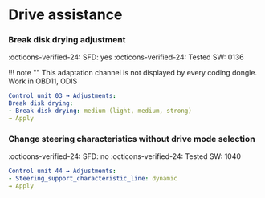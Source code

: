 # Drive assistance

### Break disk drying adjustment

:octicons-verified-24: SFD: yes :octicons-verified-24: Tested SW: 0136

!!! note ""
    This adaptation channel is not displayed by every coding dongle. Work in OBD11, ODIS
    
``` yaml 
Control unit 03 → Adjustments:
Break disk drying:
- Break disk drying: medium (light, medium, strong)
→ Apply
```

### Change steering characteristics without drive mode selection

:octicons-verified-24: SFD: no :octicons-verified-24: Tested SW: 1040

``` yaml 
Control unit 44 → Adjustments:
- Steering_support_characteristic_line: dynamic
→ Apply
```